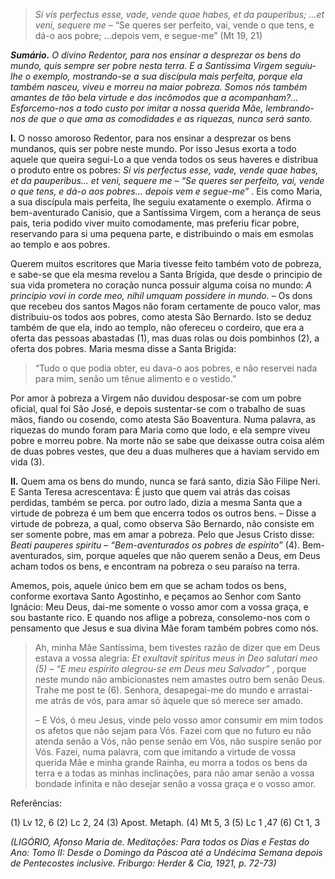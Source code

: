 > *Si vis perfectus esse, vade, vende quae habes, et da pauperibus; …et veni, sequere me* – “Se queres ser perfeito, vai, vende o que tens, e dá-o aos pobre; …depois vem, e segue-me” (Mt 19, 21)

***Sumário.** O divino Redentor, para nos ensinar a desprezar os bens do mundo, quis sempre ser pobre nesta terra. E a Santíssima Virgem seguiu-lhe o exemplo, mostrando-se a sua discípula mais perfeita, porque ela também nasceu, viveu e morreu na maior pobreza. Somos nós também amantes de tão bela virtude e dos incômodos que a acompanham?… Esforcemo-nos a todo custo por imitar a nossa querida Mãe, lembrando-nos de que o que ama as comodidades e as riquezas, nunca será santo.*

**I.** O nosso amoroso Redentor, para nos ensinar a desprezar os bens mundanos, quis ser pobre neste mundo. Por isso Jesus exorta a todo aquele que queira segui-Lo a que venda todos os seus haveres e distribua o produto entre os pobres: *Si vis perfectus esse, vade, vende quae habes, et da pauperibus… et veni, sequere me – “Se queres ser perfeito, vai, vende o que tens, e dá-o aos pobres… depois vem e segue-me”* . Eis como Maria, a sua discípula mais perfeita, lhe seguiu exatamente o exemplo. Afirma o bem-aventurado Canisio, que a Santíssima Virgem, com a herança de seus pais, teria podido viver muito comodamente, mas preferiu ficar pobre, reservando para si uma pequena parte, e distribuindo o mais em esmolas ao templo e aos pobres.

Querem muitos escritores que Maria tivesse feito também voto de pobreza, e sabe-se que ela mesma revelou a Santa Brígida, que desde o principio de sua vida prometera no coração nunca possuir alguma coisa no mundo: *A principio vovi in corde meo, nihil umquam possidere in mundo.* – Os dons que recebeu dos santos Magos não foram certamente de pouco valor, mas distribuiu-os todos aos pobres, como atesta São Bernardo. Isto se deduz também de que ela, indo ao templo, não ofereceu o cordeiro, que era a oferta das pessoas abastadas (1), mas duas rolas ou dois pombinhos (2), a oferta dos pobres. Maria mesma disse a Santa Brigida:

> “Tudo o que podia obter, eu dava-o aos pobres, e não reservei nada para mim, senão um tênue alimento e o vestido.”

Por amor à pobreza a Virgem não duvidou desposar-se com um pobre oficial, qual foi São José, e depois sustentar-se com o trabalho de suas mãos, fiando ou cosendo, como atesta São Boaventura. Numa palavra, as riquezas do mundo foram para Maria como que lodo, e ela sempre viveu pobre e morreu pobre. Na morte não se sabe que deixasse outra coisa além de duas pobres vestes, que deu a duas mulheres que a haviam servido em vida (3).

**II.** Quem ama os bens do mundo, nunca se fará santo, dizia São Filipe Neri. E Santa Teresa acrescentava: É justo que quem vai atrás das coisas perdidas, também se perca. por outro lado, dizia a mesma Santa que a virtude de pobreza é um bem que encerra todos os outros bens. – Disse a virtude de pobreza, a qual, como observa São Bernardo, não consiste em ser somente pobre, mas em amar a pobreza. Pelo que Jesus Cristo disse: *Beati pauperes spiritu – “Bem-aventurados os pobres de espírito”* (4). Bem-aventurados, sim, porque aqueles que não querem senão a Deus, em Deus acham todos os bens, e encontram na pobreza o seu paraíso na terra.

Amemos, pois, aquele único bem em que se acham todos os bens, conforme exortava Santo Agostinho, e peçamos ao Senhor com Santo Ignácio: Meu Deus, dai-me somente o vosso amor com a vossa graça, e sou bastante rico. E quando nos aflige a pobreza, consolemo-nos com o pensamento que Jesus e sua divina Mãe foram também pobres como nós.

> Ah, minha Mãe Santíssima, bem tivestes razão de dizer que em Deus estava a vossa alegria: *Et exultavit spiritus meus in Deo salutari meo (5) – “E meu espírito alegrou-se em Deus meu Salvador”* , porque neste mundo não ambicionastes nem amastes outro bem senão Deus. Trahe me post te (6). Senhora, desapegai-me do mundo e arrastai-me atrás de vós, para amar só àquele que só merece ser amado.
>
> – E Vós, ó meu Jesus, vinde pelo vosso amor consumir em mim todos os afetos que não sejam para Vós. Fazei com que no futuro eu não atenda senão a Vós, não pense senão em Vós, não suspire senão por Vós. Fazei, numa palavra, com que imitando a virtude de vossa querida Mãe e minha grande Rainha, eu morra a todos os bens da terra e a todas as minhas inclinações, para não amar senão a vossa bondade infinita e não desejar senão a vossa graça e o vosso amor.

Referências:

\(1\) Lv 12, 6 (2) Lc 2, 24 (3) Apost. Metaph. (4) Mt 5, 3 (5) Lc 1 ,47 (6) Ct 1, 3

*(LIGÓRIO, Afonso Maria de. Meditações: Para todos os Dias e Festas do Ano: Tomo II: Desde o Domingo da Páscoa até a Undécima Semana depois de Pentecostes inclusive. Friburgo: Herder & Cia, 1921, p. 72-73)*

